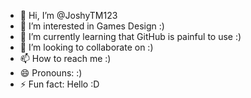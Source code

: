 - 👋 Hi, I’m @JoshyTM123
- 👀 I’m interested in Games Design :)
- 🌱 I’m currently learning that GitHub is painful to use :)
- 💞️ I’m looking to collaborate on :)
- 📫 How to reach me :)
- 😄 Pronouns: :)
- ⚡ Fun fact: Hello :D

<!---
JoshyTM123/JoshyTM123 is a ✨ special ✨ repository because its `README.md` (this file) appears on your GitHub profile.
You can click the Preview link to take a look at your changes.
--->
